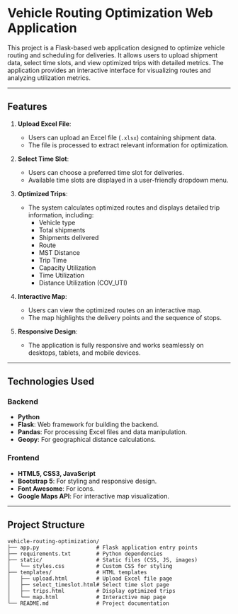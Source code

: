 # Vehicle Routing Optimization Web Application

This project is a Flask-based web application designed to optimize vehicle routing and scheduling for deliveries. It allows users to upload shipment data, select time slots, and view optimized trips with detailed metrics. The application provides an interactive interface for visualizing routes and analyzing utilization metrics.

---

## Features

1. **Upload Excel File**:
   - Users can upload an Excel file (`.xlsx`) containing shipment data.
   - The file is processed to extract relevant information for optimization.

2. **Select Time Slot**:
   - Users can choose a preferred time slot for deliveries.
   - Available time slots are displayed in a user-friendly dropdown menu.

3. **Optimized Trips**:
   - The system calculates optimized routes and displays detailed trip information, including:
     - Vehicle type
     - Total shipments
     - Shipments delivered
     - Route
     - MST Distance
     - Trip Time
     - Capacity Utilization
     - Time Utilization
     - Distance Utilization (COV_UTI)

4. **Interactive Map**:
   - Users can view the optimized routes on an interactive map.
   - The map highlights the delivery points and the sequence of stops.

5. **Responsive Design**:
   - The application is fully responsive and works seamlessly on desktops, tablets, and mobile devices.

---

## Technologies Used

### Backend
- **Python**
- **Flask**: Web framework for building the backend.
- **Pandas**: For processing Excel files and data manipulation.
- **Geopy**: For geographical distance calculations.

### Frontend
- **HTML5, CSS3, JavaScript**
- **Bootstrap 5**: For styling and responsive design.
- **Font Awesome**: For icons.
- **Google Maps API**: For interactive map visualization.

---

## Project Structure

```plaintext
vehicle-routing-optimization/
├── app.py                  # Flask application entry points
├── requirements.txt        # Python dependencies
├── static/                 # Static files (CSS, JS, images)
│   └── styles.css          # Custom CSS for styling
├── templates/              # HTML templates
│   ├── upload.html         # Upload Excel file page
│   ├── select_timeslot.html# Select time slot page
│   ├── trips.html          # Display optimized trips
│   └── map.html            # Interactive map page
└── README.md               # Project documentation
